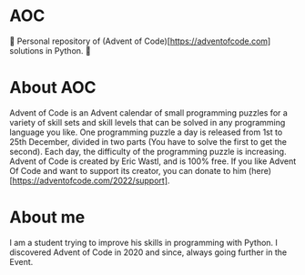 # AOC
🎄 Personal repository of (Advent of Code)[https://adventofcode.com] solutions in Python. 🎄

# About AOC
Advent of Code is an Advent calendar of small programming puzzles for a variety of skill sets and skill levels that can be solved in any programming language you like. One programming puzzle a day is released from 1st to 25th December, divided in two parts (You have to solve the first to get the second). Each day, the difficulty of the programming puzzle is increasing. Advent of Code is created by Eric Wastl, and is 100% free. If you like Advent Of Code and want to support its creator, you can donate to him (here)[https://adventofcode.com/2022/support].

# About me 
I am a student trying to improve his skills in programming with Python. I discovered Advent of Code in 2020 and since, always going further in the Event.
